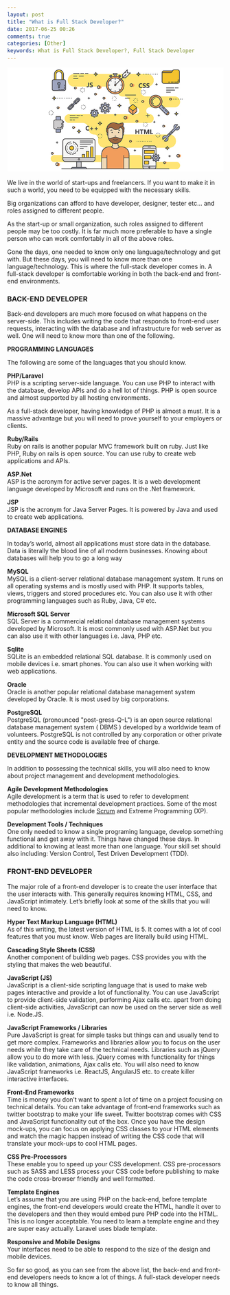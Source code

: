 ```yaml
---
layout: post
title: "What is Full Stack Developer?"
date: 2017-06-25 00:26
comments: true
categories: [Other]
keywords: What is Full Stack Developer?, Full Stack Developer
---
```


<p>
  <img src="/images/full_lstack_developer.jpg" width="600" alt="What is Full Stack Developer?" />
</p>

<p>
  We live in the world of start-ups and freelancers. If you want to make it in such a world, you need to be equipped with the necessary skills.
</p>

<p>
  Big organizations can afford to have developer, designer, tester etc... and roles assigned to different people. 
</p>

<p>
  As the start-up or small organization, such roles assigned to different people may be too costly. It is far much more preferable to have a single person who can work comfortably in all of the above roles.
</p>

<p>
  Gone the days, one needed to know only one language/technology and get with. But these days, you will need to know more than one language/technology. This is where the full-stack developer comes in. A full-stack developer is comfortable working in both the back-end and front-end environments.
</p>

<h3>BACK-END DEVELOPER</h3>

<p>
  Back-end developers are much more focused on what happens on the server-side. This includes writing the code that responds to front-end user requests, interacting with the database and infrastructure for web server as well. One will need to know more than one of the following.
</p>

<p>
  <strong>PROGRAMMING LANGUAGES</strong>
</p>

<p>
  The following are some of the languages that you should know.
</p>

<p>
  <strong>PHP/Laravel</strong><br/>
   PHP is a scripting server-side language. You can use PHP to interact with the database, develop APIs and do a hell lot of things. PHP is open source and almost supported by all hosting environments.
</p>

<p>
  As a full-stack developer, having knowledge of PHP is almost a must. It is a massive advantage but you will need to prove yourself to your employers or clients.
</p>

<p>
  <strong>Ruby/Rails</strong><br/>
  Ruby on rails is another popular MVC framework built on ruby. Just like PHP, Ruby on rails is open source. You can use ruby to create web applications and APIs.
</p>

<p>
  <strong>ASP.Net</strong><br/>
  ASP is the acronym for active server pages. It is a web development language developed by Microsoft and runs on the .Net framework.
</p>

<p>
  <strong>JSP</strong><br/>
  JSP is the acronym for Java Server Pages. It is powered by Java and used to create web applications.
</p>

<p>
  <strong>DATABASE ENGINES</strong>
</p>

<p>
  In today’s world, almost all applications must store data in the database. Data is literally the blood line of all modern businesses. Knowing about databases will help you to go a long way
</p>

<p>
  <strong>MySQL</strong><br/>
  MySQL is a client-server relational database management system. It runs on all operating systems and is mostly used with PHP. It supports tables, views, triggers and stored procedures etc. You can also use it with other programming languages such as Ruby, Java, C# etc.
</p>

<p>
  <strong>Microsoft SQL Server</strong><br/>
  SQL Server is a commercial relational database management systems developed by Microsoft. It is most commonly used with ASP.Net but you can also use it with other languages i.e. Java, PHP etc.
</p>

<p>
  <strong>Sqlite</strong><br/>
  SQLite is an embedded relational SQL database. It is commonly used on mobile devices i.e. smart phones. You can also use it when working with web applications.
</p>

<p>
  <strong>Oracle</strong><br/>
  Oracle is another popular relational database management system developed by Oracle. It is most used by big corporations.
</p>

<p>
  <strong>PostgreSQL</strong><br/>
  PostgreSQL (pronounced "post-gress-Q-L") is an open source relational database management system ( DBMS ) developed by a worldwide team of volunteers. PostgreSQL is not controlled by any corporation or other private entity and the source code is available free of charge.
</p>

<p>
  <strong>DEVELOPMENT METHODOLOGIES</strong>
</p>

<p>
  In addition to possessing the technical skills, you will also need to know about project management and development methodologies.
</p>

<p>
  <strong>Agile Development Methodologies</strong><br/>
  Agile development is a term that is used to refer to development methodologies that incremental development practices. Some of the most popular methodologies include <a href="http://scrummethodology.com/" target="_blank">Scrum</a> and Extreme Programming (XP).
</p>

<p>
  <strong>Development Tools / Techniques</strong><br/>
  One only needed to know a single programing language, develop something functional and get away with it. Things have changed these days. In additional to knowing at least more than one language. Your skill set should also including: Version Control, Test Driven Development (TDD).
</p>

<h3>FRONT-END DEVELOPER</h3>

<p>
  The major role of a front-end developer is to create the user interface that the user interacts with. This generally requires knowing HTML, CSS, and JavaScript intimately. Let’s briefly look at some of the skills that you will need to know.
</p>

<p>
  <strong>Hyper Text Markup Language (HTML)</strong><br/> 
  As of this writing, the latest version of HTML is 5. It comes with a lot of cool features that you must know. Web pages are literally build using HTML.
</p>

<p>
  <strong>Cascading Style Sheets (CSS)</strong><br/>
  Another component of building web pages. CSS provides you with the styling that makes the web beautiful.
</p>

<p>
  <strong>JavaScript (JS)</strong><br/>
  JavaScript is a client-side scripting language that is used to make web pages interactive and provide a lot of functionality. You can use JavaScript to provide client-side validation, performing Ajax calls etc. apart from doing client-side activities, JavaScript can now be used on the server side as well i.e. Node.JS.
</p>

<p>
  <strong>JavaScript Frameworks / Libraries</strong><br/>
  Pure JavaScript is great for simple tasks but things can and usually tend to get more complex. Frameworks and libraries allow you to focus on the user needs while they take care of the technical needs. Libraries such as jQuery allow you to do more with less. jQuery comes with functionality for things like validation, animations, Ajax calls etc. You will also need to know JavaScript frameworks i.e. ReactJS, AngularJS etc. to create killer interactive interfaces.
</p>

<p>
  <strong>Front-End Frameworks</strong><br/>
  Time is money you don’t want to spent a lot of time on a project focusing on technical details. You can take advantage of front-end frameworks such as twitter bootstrap to make your life sweet. Twitter bootstrap comes with CSS and JavaScript functionality out of the box. Once you have the design mock-ups, you can focus on applying CSS classes to your HTML elements and watch the magic happen instead of writing the CSS code that will translate your mock-ups to cool HTML pages.
</p>

<p>
  <strong>CSS Pre-Processors </strong><br/>
  These enable you to speed up your CSS development. CSS pre-processors such as SASS and LESS process your CSS code before publishing to make the code cross-browser friendly and well formatted.
</p>

<p>
  <strong>Template Engines</strong><br/>
   Let’s assume that you are using PHP on the back-end, before template engines, the front-end developers would create the HTML, handle it over to the developers and then they would embed pure PHP code into the HTML. This is no longer acceptable. You need to learn a template engine and they are super easy actually. Laravel uses blade template.
</p>

<p>
  <strong>Responsive and Mobile Designs</strong><br/>
  Your interfaces need to be able to respond to the size of the design and mobile devices.
</p>

<p>
  So far so good, as you can see from the above list, the back-end and front-end developers needs to know a lot of things. A full-stack developer needs to know all things.
</p>
